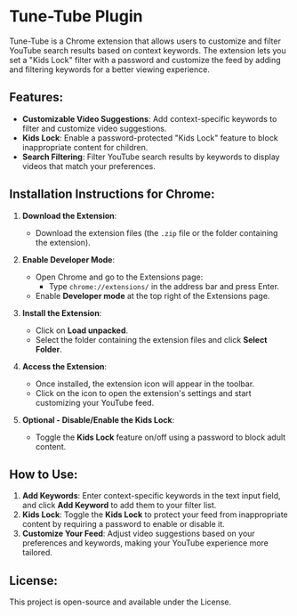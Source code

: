
# Tune-Tube Plugin

Tune-Tube is a Chrome extension that allows users to customize and filter YouTube search results based on context keywords. The extension lets you set a "Kids Lock" filter with a password and customize the feed by adding and filtering keywords for a better viewing experience.

## Features:
- **Customizable Video Suggestions**: Add context-specific keywords to filter and customize video suggestions.
- **Kids Lock**: Enable a password-protected "Kids Lock" feature to block inappropriate content for children.
- **Search Filtering**: Filter YouTube search results by keywords to display videos that match your preferences.

## Installation Instructions for Chrome:

1. **Download the Extension**:
   - Download the extension files (the `.zip` file or the folder containing the extension).

2. **Enable Developer Mode**:
   - Open Chrome and go to the Extensions page:
     - Type `chrome://extensions/` in the address bar and press Enter.
   - Enable **Developer mode** at the top right of the Extensions page.

3. **Install the Extension**:
   - Click on **Load unpacked**.
   - Select the folder containing the extension files and click **Select Folder**.

4. **Access the Extension**:
   - Once installed, the extension icon will appear in the toolbar.
   - Click on the icon to open the extension's settings and start customizing your YouTube feed.

5. **Optional - Disable/Enable the Kids Lock**:
   - Toggle the **Kids Lock** feature on/off using a password to block adult content.

## How to Use:

1. **Add Keywords**: Enter context-specific keywords in the text input field, and click **Add Keyword** to add them to your filter list.
2. **Kids Lock**: Toggle the **Kids Lock** to protect your feed from inappropriate content by requiring a password to enable or disable it.
3. **Customize Your Feed**: Adjust video suggestions based on your preferences and keywords, making your YouTube experience more tailored.

## License:
This project is open-source and available under the License.

